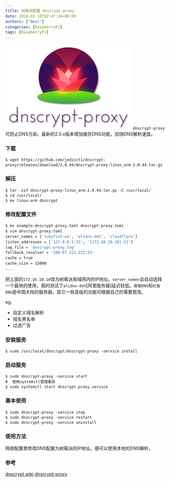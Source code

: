 ```yaml
---
title: 树莓派配置 dnscrypt-proxy
date: 2018-02-18T02:47:34+08:00
authors: ["Neal"]
categories: [RaspberryPi]
tags: [RaspberryPi]
---
```

![dnscrypt](/images/dnscrypt.png "Dnscrypt")
`dnscrypt-proxy`可防止DNS污染，最新的2.0.x版本增加缓存DNS功能，加快DNS解析速度。
<!--more-->
### 下载
```shell
$ wget https://github.com/jedisct1/dnscrypt-proxy/releases/download/2.0.44/dnscrypt-proxy-linux_arm-2.0.44.tar.gz
```

### 解压
```shell
$ tar -zxf dnscrypt-proxy-linux_arm-2.0.44.tar.gz -C /usr/local/
$ cd /usr/local/
$ mv linux-arm dnscrypt
```

### 修改配置文件
```sh
$ mv example-dnscrypt-proxy.toml dnscrypt-proxy.toml
$ vim dnscrypt-proxy.toml
server_names = ['rubyfish-ea', 'alidns-doh', 'cloudflare']
listen_addresses = ['127.0.0.1:53', '[172.16.10.10]:53']
log_file = 'dnscrypt-proxy.log'
fallback_resolver = '208.67.222.222:53'
cache = true
cache_size = 15000
...
```

把上面的`172.16.10.10`改为树莓派局域网内的IP地址。`server_names`会自动选择一个最快的使用，我的测试了`alidns-doh`[阿里服务器]延迟较低。`极客DNS`和`红鱼DNS`是中国大陆的服务器，其它一些高级的功能可根据自己的需要更改。

eg.

* 自定义域名解析
* 域名黑名单
* 过滤广告

### 安装服务
```shell
$ sudo /usr/local/dnscrypt/dnscrypt-proxy -service install
```

### 启动服务
```shell
$ sudo dnscrypt-proxy -service start
#  使用systemctl管理服务
$ sudo systemctl start dnscrypt-proxy.service
```

### 基本使用
```shell
$ sudo dnscrypt-proxy -service stop
$ sudo dnscrypt-proxy -service restart
$ sudo dnscrypt-proxy -service uninstall
```

### 使用方法
网络配置里修改DNS配置为树莓派的IP地址。便可以使用本地的DNS解析。

### 参考
[dnscrypt wiki](https://github.com/jedisct1/dnscrypt-proxy/wiki)
[dnscrypt-proxy](https://github.com/DNSCrypt/dnscrypt-proxy.git)
